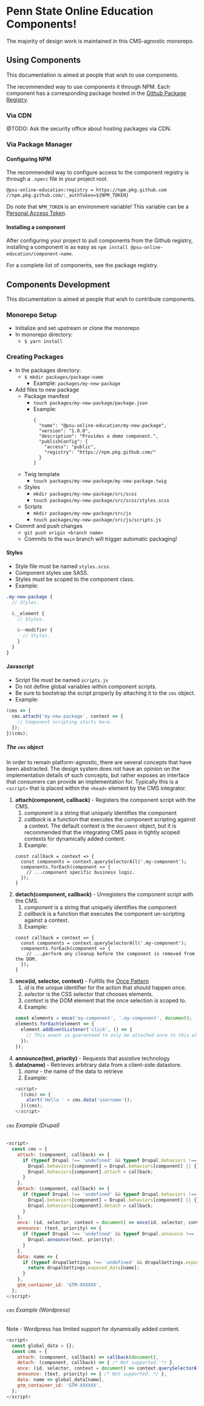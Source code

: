 # Penn State Online Education Components!
The majority of design work is maintained in this CMS-agnostic monorepo.
## Using Components
This documentation is aimed at people that wish to use components.

The recommended way to use components it through NPM. Each component has a
corresponding package hosted in the [Github Package Registry](https://github.com/orgs/psu-online-education/packages?repo_name=components).

### Via CDN
@TODO: Ask the security office about hosting packages via CDN.

### Via Package Manager
#### Configuring NPM
The recommended way to configure access to the component registry is through
a `.npmrc` file in your project root.
```text
@psu-online-education:registry = https://npm.pkg.github.com
//npm.pkg.github.com/:_authToken=${NPM_TOKEN}
```
Do note that `NPM_TOKEN` is an environment variable! This variable can be a
[Personal Access Token](https://docs.github.com/en/authentication/keeping-your-account-and-data-secure/managing-your-personal-access-tokens).
#### Installing a component
After configuring your project to pull components from the Github registry,
installing a component is as easy as `npm install @psu-online-education/component-name`.

For a complete list of components, see the package registry.

## Components Development
This documentation is aimed at people that wish to contribute components.

### Monorepo Setup
- Initialize and set upstream or clone the monorepo
- In monorepo directory:
	- `$ yarn install`

### Creating Packages
- In the packages directory:
  - `$ mkdir packages/package-name`
    - Example: `packages/my-new-package`
- Add files to new package
  - Package manifest
    - `touch packages/my-new-package/package.json`
    - Example:
      ```
      {
        "name": "@psu-online-education/my-new-package",
        "version": "1.0.0",
        "description": "Provides a demo component.",
        "publishConfig": {
          "access": "public",
          "registry": "https://npm.pkg.github.com/"
        }
      }
      ```
  - Twig template
    - `touch packages/my-new-package/my-new-package.twig`
  - Styles
    - `mkdir packages/my-new-package/src/scss`
    - `touch packages/my-new-package/src/scss/styles.scss`
  - Scripts
    - `mkdir packages/my-new-package/src/js`
    - `touch packages/my-new-package/src/js/scripts.js`
- Commit and push changes
  - `git push origin <branch name>`
  - Commits to the `main` branch will trigger automatic packaging!
#### Styles
- Style file must be named `styles.scss`.
- Component styles use SASS.
- Styles must be scoped to the component class.
- Example:
```scss
.my-new-package {
  // Styles.

  &__element {
    // Styles.

    &--modifier {
      // Styles.
    }
  }
}
```
#### Javascript
- Script file must be named `scripts.js`
- Do not define global variables within component scripts.
- Be sure to bootstrap the script properly by attaching it to the `cms` object.
- Example:
```js
(cms => {
  cms.attach('my-new-package', context => {
    // Component scripting starts here.
  });
})(cms);
```
##### The `cms` object
In order to remain platform-agnostic, there are several concepts that have been
abstracted. The design system does not have an opinion on the implementation
details of such concepts, but rather exposes an interface that consumers can
provide an implementation for. Typically this is a `<script>` that is placed
within the `<head>` element by the CMS integrator.
1. **attach(component, callback)** - Registers the component script with the CMS.
    1. _component_ is a string that uniquely identifies the component
    2. _callback_ is a function that executes the component scripting against a
      context. The default context is the `document` object, but it is
      recommended that the integrating CMS pass in tightly scoped contexts for
      dynamically added content.
    3. Example:
   ```
   const callback = context => {
     const components = context.querySelectorAll('.my-component');
     components.forEach(component => {
       // ...component specific business logic.
     });
   }
   ```
2. **detach(component, callback)** - Unregisters the component script with the CMS.
    1. _component_ is a string that uniquely identifies the component
    2. _callback_ is a function that executes the component un-scripting
       against a context.
    3. Example:
   ```
   const callback = context => {
     const components = context.querySelectorAll('.my-component');
     components.forEach(component => {
       // ...perform any cleanup before the component is removed from the DOM.
     });
   }
   ```
3. **once(id, selector, context)** - Fulfills the [Once Pattern](https://medium.com/@ianaya89/javascript-once-pattern-89b8a4f04245)
    1. _id_ is the unique identifier for the action that should happen once.
    2. _selector_ is the CSS selector that chooses elements.
    3. _context_ is the DOM element that the once selection is scoped to.
    4. Example:
    ```js
    const elements = once('my-component', '.my-component', document);
    elements.forEach(element => {
      element.addEventListener('click', () => {
        // This event is guaranteed to only be attached once to this element.
      });
    });
    ``` 
4. **announce(text, priority)** - Requests that assistive technology 
5. **data(name)** - Retrieves arbitrary data from a client-side datastore.
    1. _name_ - the name of the data to retrieve
    2. Example:
    ```js
    <script>
      ((cms) => {
        alert('Hello ' + cms.data('username'));
      })(cms);
    </script>
    ```
###### `cms` Example (Drupal)
```js
<script>
  const cms = {
    attach: (component, callback) => {
      if (typeof Drupal !== 'undefined' && typeof Drupal.behaviors !== 'undefined') {
        Drupal.behaviors[component] = Drupal.behaviors[component] || {};
        Drupal.behaviors[component].attach = callback;
      }
    },
    detach: (component, callback) => {
      if (typeof Drupal !== 'undefined' && typeof Drupal.behaviors !== 'undefined') {
        Drupal.behaviors[component] = Drupal.behaviors[component] || {};
        Drupal.behaviors[component].detach = callback;
      }
    },
    once: (id, selector, context = document) => once(id, selector, context),
    announce: (text, priority) => {
      if (typeof Drupal !== 'undefined' && typeof Drupal.announce !== 'undefined') {
        Drupal.announce(text, priority);
      }
    },
    data: name => {
      if (typeof drupalSettings !== 'undefined' && drupalSettings.exposed_data !== 'undefined') {
        return drupalSettings.exposed_data[name];
      }
    },
    gtm_container_id: 'GTM-XXXXXX',
  };
</script>
```

###### `cms` Example (Wordpress)
Note - Wordpress has limited support for dynamically added content.
```js
<script>
  const global_data = {};
  const cms = {
    attach: (component, callback) => callback(document),
    detach: (component, callback) => { /* Not supported. */ },
    once: (id, selector, context = document) => context.querySelectorAll(selector),
    announce: (text, priority) => { /* Not supported. */ },
    data: name => global_data[name],
    gtm_container_id: 'GTM-XXXXXX',
  };
</script>
```
